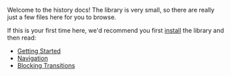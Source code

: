 Welcome to the history docs! The library is very small, so there are really just
a few files here for you to browse.

If this is your first time here, we'd recommend you first
[install](installation.md) the library and then read:

- [Getting Started](getting-started.md)
- [Navigation](navigation.md)
- [Blocking Transitions](blocking-transitions.md)
